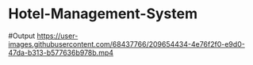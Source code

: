 # Hotel-Management-System
#Output
https://user-images.githubusercontent.com/68437766/209654434-4e76f2f0-e9d0-47da-b313-b577636b978b.mp4

